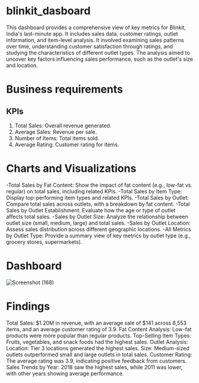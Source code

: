 # blinkit_dasboard
This dashboard provides a comprehensive view of key metrics for Blinkit, India's last-minute app. It includes sales data, customer ratings, outlet information, and item-level analysis. It involved examining sales patterns over time, understanding customer satisfaction through ratings, and studying the characteristics of different outlet types. The analysis aimed to uncover key factors influencing sales performance, such as the outlet's size and location. 
# Business requirements
## KPIs
 1. Total Sales: Overall revenue generated.
 2. Average Sales: Revenue per sale.
 3. Number of Items: Total items sold.
 4. Average Rating: Customer rating for items.

# Charts and Visualizations

-Total Sales by Fat Content: Show the impact of fat content (e.g., low-fat vs. regular) on total sales, including related KPIs.
-Total Sales by Item Type: Display top-performing item types and related KPIs.
-Total Sales by Outlet: Compare total sales across outlets, with a breakdown by fat content.
-Total Sales by Outlet Establishment: Evaluate how the age or type of outlet affects total sales.
-Sales by Outlet Size: Analyze the relationship between outlet size (small, medium, large) and total sales.
-Sales by Outlet Location: Assess sales distribution across different geographic locations.
-All Metrics by Outlet Type: Provide a summary view of key metrics by outlet type (e.g., grocery stores, supermarkets).

# Dashboard
![Screenshot (168)](https://github.com/user-attachments/assets/d1342a02-c266-4900-badc-ee73756bc467)

# Findings
Total Sales: $1.20M in revenue, with an average sale of $141 across 8,553 items, and an average customer rating of 3.9.
Fat Content Analysis: Low-fat products were more popular than regular products.
Top-Selling Item Types: Fruits, vegetables, and snack foods had the highest sales.
Outlet Analysis:
Location: Tier 3 locations generated the highest sales.
Size: Medium-sized outlets outperformed small and large outlets in total sales.
Customer Rating: The average rating was 3.9, indicating positive feedback from customers.
Sales Trends by Year: 2018 saw the highest sales, while 2011 was lower, with other years showing average performance.
